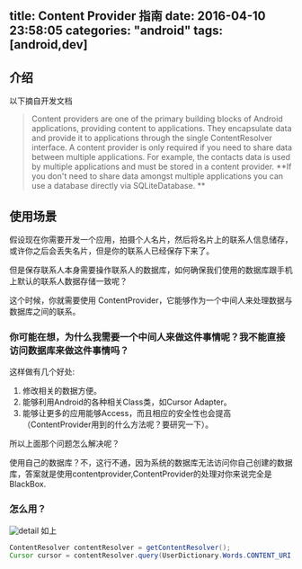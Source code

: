 title: Content Provider 指南
date: 2016-04-10 23:58:05
categories: "android"
tags: [android,dev]
---

## 介绍

以下摘自开发文档

> Content providers are one of the primary building blocks of Android applications, providing content to applications. They encapsulate data and provide it to applications through the single ContentResolver interface. A content provider is only required if you need to share data between multiple applications. For example, the contacts data is used by multiple applications and must be stored in a content provider. **If you don't need to share data amongst multiple applications you can use a database directly via SQLiteDatabase. **

<!--more-->

## 使用场景

假设现在你需要开发一个应用，拍摄个人名片，然后将名片上的联系人信息储存，或许你之后会丢失名片，但是你的联系人已经保存下来了。

但是保存联系人本身需要操作联系人的数据库，如何确保我们使用的数据库跟手机上默认的联系人数据存储一致呢？

这个时候，你就需要使用 ContentProvider，它能够作为一个中间人来处理数据与数据库之间的联系。

### 你可能在想，为什么我需要一个中间人来做这件事情呢？我不能直接访问数据库来做这件事情吗？

这样做有几个好处:

1. 修改相关的数据方便。
2. 能够利用Android的各种相关Class类，如Cursor Adapter。
3. 能够让更多的应用能够Access，而且相应的安全性也会提高（ContentProvider用到的什么方法呢？要研究一下）。


所以上面那个问题怎么解决呢？

使用自己的数据库？不，这行不通，因为系统的数据库无法访问你自己创建的数据库，答案就是使用contentprovider,ContentProvider的处理对你来说完全是BlackBox.

### 怎么用？
![detail](http://harchiko.qiniudn.com/content_provider_explicit.png)
如上

```java
ContentResolver contentResolver = getContentResolver();
Cursor cursor = contentResolver.query(UserDictionary.Words.CONTENT_URI, null,null,null,null);
```
